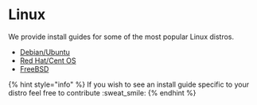 # Linux

We provide install guides for some of the most popular Linux distros.

* [Debian/Ubuntu](debian-ubuntu.md)
* [Red Hat/Cent OS](red-hat-cent-os.md)
* [FreeBSD](freebsd.md)

{% hint style="info" %}
If you wish to see an install guide specific to your distro feel free to contribute :sweat\_smile:&#x20;
{% endhint %}
